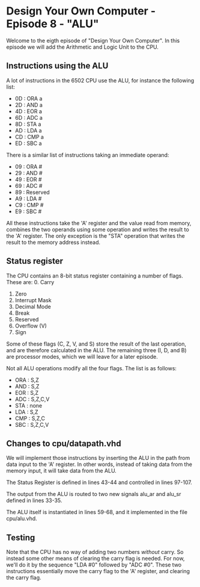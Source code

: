 # Design Your Own Computer - Episode 8 - "ALU"

Welcome to the eigth episode of "Design Your Own Computer". In this episode
we will add the Arithmetic and Logic Unit to the CPU.

## Instructions using the ALU
A lot of instructions in the 6502 CPU use the ALU, for instance the following
list:
* 0D : ORA a
* 2D : AND a
* 4D : EOR a
* 6D : ADC a
* 8D : STA a
* AD : LDA a
* CD : CMP a
* ED : SBC a

There is a similar list of instructions taking an immediate operand:
* 09 : ORA #
* 29 : AND #
* 49 : EOR #
* 69 : ADC #
* 89 : Reserved
* A9 : LDA #
* C9 : CMP #
* E9 : SBC #

All these instructions take the 'A' register and the value read from memory,
combines the two operands using some operation and writes the result to the 'A'
register. The only exception is the "STA" operation that writes the result to
the memory address instead.

## Status register
The CPU contains an 8-bit status register containing a number of flags. These
are:
0. Carry
1. Zero
2. Interrupt Mask
3. Decimal Mode
4. Break
5. Reserved
6. Overflow (V)
7. Sign

Some of these flags (C, Z, V, and S) store the result of the last operation,
and are therefore calculated in the ALU. The remaining three (I, D, and B) are
processor modes, which we will leave for a later episode.

Not all ALU operations modify all the four flags. The list is as follows:
* ORA : S,Z
* AND : S,Z
* EOR : S,Z
* ADC : S,Z,C,V
* STA : none
* LDA : S,Z
* CMP : S,Z,C
* SBC : S,Z,C,V

## Changes to cpu/datapath.vhd

We will implement those instructions by inserting the ALU in the path from
data input to the 'A' register. In other words, instead of taking data from the
memory input, it will take data from the ALU.

The Status Register is defined in lines 43-44 and controlled in lines
97-107.

The output from the ALU is routed to two new signals alu\_ar and alu\_sr
defined in lines 33-35.

The ALU itself is instantiated in lines 59-68, and it implemented in the
file cpu/alu.vhd.

## Testing
Note that the CPU has no way of adding two numbers *without* carry. So 
instead some other means of clearing the carry flag is needed. For now,
we'll do it by the sequence "LDA #0" followed by "ADC #0". These two
instructions essentially move the carry flag to the 'A' register, and
clearing the carry flag.

